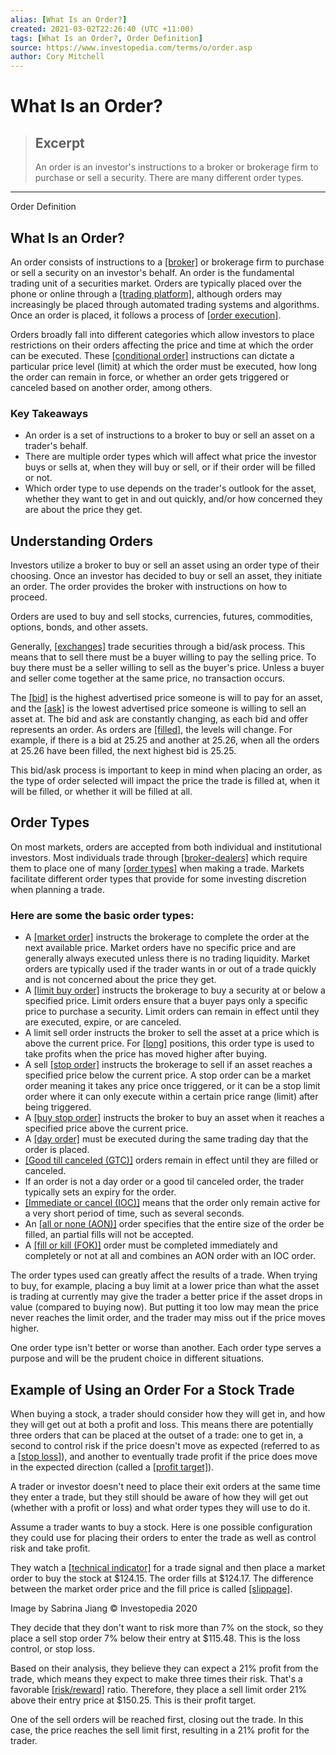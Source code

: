 ```yaml
---
alias: [What Is an Order?]
created: 2021-03-02T22:26:40 (UTC +11:00)
tags: [What Is an Order?, Order Definition]
source: https://www.investopedia.com/terms/o/order.asp
author: Cory Mitchell
---
```


# What Is an Order?

> ## Excerpt
> An order is an investor's instructions to a broker or brokerage firm to purchase or sell a security. There are many different order types.

---

Order Definition
## What Is an Order?

An order consists of instructions to a [[broker]](https://www.investopedia.com/terms/b/broker.asp) or brokerage firm to purchase or sell a security on an investor's behalf. An order is the fundamental trading unit of a securities market. Orders are typically placed over the phone or online through a [[trading platform]](https://www.investopedia.com/terms/t/trading-platform.asp), although orders may increasingly be placed through automated trading systems and algorithms. Once an order is placed, it follows a process of [[order execution]](https://www.investopedia.com/terms/e/execution.asp).

Orders broadly fall into different categories which allow investors to place restrictions on their orders affecting the price and time at which the order can be executed. These [[conditional order]](https://www.investopedia.com/terms/c/conditionalorder.asp) instructions can dictate a particular price level (limit) at which the order must be executed, how long the order can remain in force, or whether an order gets triggered or canceled based on another order, among others.

### Key Takeaways

-   An order is a set of instructions to a broker to buy or sell an asset on a trader's behalf.
-   There are multiple order types which will affect what price the investor buys or sells at, when they will buy or sell, or if their order will be filled or not.
-   Which order type to use depends on the trader's outlook for the asset, whether they want to get in and out quickly, and/or how concerned they are about the price they get.

## Understanding Orders

Investors utilize a broker to buy or sell an asset using an order type of their choosing. Once an investor has decided to buy or sell an asset, they initiate an order. The order provides the broker with instructions on how to proceed.

Orders are used to buy and sell stocks, currencies, futures, commodities, options, bonds, and other assets.

Generally, [[exchanges]](https://www.investopedia.com/terms/e/exchange.asp) trade securities through a bid/ask process. This means that to sell there must be a buyer willing to pay the selling price. To buy there must be a seller willing to sell as the buyer's price. Unless a buyer and seller come together at the same price, no transaction occurs.

The [[bid]](https://www.investopedia.com/terms/b/bid.asp) is the highest advertised price someone is will to pay for an asset, and the [[ask]](https://www.investopedia.com/terms/a/ask.asp) is the lowest advertised price someone is willing to sell an asset at. The bid and ask are constantly changing, as each bid and offer represents an order. As orders are [[filled]](https://www.investopedia.com/terms/f/fill.asp), the levels will change. For example, if there is a bid at 25.25 and another at 25.26, when all the orders at 25.26 have been filled, the next highest bid is 25.25.

This bid/ask process is important to keep in mind when placing an order, as the type of order selected will impact the price the trade is filled at, when it will be filled, or whether it will be filled at all.

## Order Types

On most markets, orders are accepted from both individual and institutional investors. Most individuals trade through [[broker-dealers]](https://www.investopedia.com/terms/b/broker-dealer.asp) which require them to place one of many [[order types]](https://www.investopedia.com/investing/basics-trading-stock-know-your-orders/) when making a trade. Markets facilitate different order types that provide for some investing discretion when planning a trade.

### Here are some the basic order types:

-   A [[market order]](https://www.investopedia.com/terms/m/marketorder.asp) instructs the brokerage to complete the order at the next available price. Market orders have no specific price and are generally always executed unless there is no trading liquidity. Market orders are typically used if the trader wants in or out of a trade quickly and is not concerned about the price they get.
-   A [[limit buy order]](https://www.investopedia.com/terms/l/limitorder.asp) instructs the brokerage to buy a security at or below a specified price. Limit orders ensure that a buyer pays only a specific price to purchase a security. Limit orders can remain in effect until they are executed, expire, or are canceled.
-   A limit sell order instructs the broker to sell the asset at a price which is above the current price. For [[long]](https://www.investopedia.com/terms/l/long.asp) positions, this order type is used to take profits when the price has moved higher after buying.
-   A sell [[stop order]](https://www.investopedia.com/terms/s/stoporder.asp) instructs the brokerage to sell if an asset reaches a specified price below the current price. A stop order can be a market order meaning it takes any price once triggered, or it can be a stop limit order where it can only execute within a certain price range (limit) after being triggered.
-   A [[buy stop order]](https://www.investopedia.com/terms/b/buystoporder.asp) instructs the broker to buy an asset when it reaches a specified price above the current price.
-   A [[day order]](https://www.investopedia.com/terms/d/dayorder.asp) must be executed during the same trading day that the order is placed.
-   [[Good till canceled (GTC)]](https://www.investopedia.com/terms/g/gtc.asp) orders remain in effect until they are filled or canceled.
-   If an order is not a day order or a good til canceled order, the trader typically sets an expiry for the order.
-   [[Immediate or cancel (IOC)]](https://www.investopedia.com/terms/i/immediateorcancel.asp) means that the order only remain active for a very short period of time, such as several seconds.
-   An [[all or none (AON)]](https://www.investopedia.com/terms/a/aon.asp) order specifies that the entire size of the order be filled, an partial fills will not be accepted.
-   A [[fill or kill (FOK)]](https://www.investopedia.com/terms/f/fok.asp) order must be completed immediately and completely or not at all and combines an AON order with an IOC order.

The order types used can greatly affect the results of a trade. When trying to buy, for example, placing a buy limit at a lower price than what the asset is trading at currently may give the trader a better price if the asset drops in value (compared to buying now). But putting it too low may mean the price never reaches the limit order, and the trader may miss out if the price moves higher.

One order type isn't better or worse than another. Each order type serves a purpose and will be the prudent choice in different situations.

## Example of Using an Order For a Stock Trade

When buying a stock, a trader should consider how they will get in, and how they will get out at both a profit and loss. This means there are potentially three orders that can be placed at the outset of a trade: one to get in, a second to control risk if the price doesn't move as expected (referred to as a [[stop loss]](https://www.investopedia.com/terms/s/stop-lossorder.asp)), and another to eventually trade profit if the price does move in the expected direction (called a [[profit target]](https://www.investopedia.com/terms/p/profit-target.asp)).

A trader or investor doesn't need to place their exit orders at the same time they enter a trade, but they still should be aware of how they will get out (whether with a profit or loss) and what order types they will use to do it.

Assume a trader wants to buy a stock. Here is one possible configuration they could use for placing their orders to enter the trade as well as control risk and take profit.

They watch a [[technical indicator]](https://www.investopedia.com/terms/t/technicalindicator.asp) for a trade signal and then place a market order to buy the stock at $124.15. The order fills at $124.17. The difference between the market order price and the fill price is called [[slippage]](https://www.investopedia.com/terms/s/slippage.asp).

Image by Sabrina Jiang © Investopedia 2020

They decide that they don't want to risk more than 7% on the stock, so they place a sell stop order 7% below their entry at $115.48. This is the loss control, or stop loss.

Based on their analysis, they believe they can expect a 21% profit from the trade, which means they expect to make three times their risk. That's a favorable [[risk/reward]](https://www.investopedia.com/terms/r/riskrewardratio.asp) ratio. Therefore, they place a sell limit order 21% above their entry price at $150.25. This is their profit target.

One of the sell orders will be reached first, closing out the trade. In this case, the price reaches the sell limit first, resulting in a 21% profit for the trader.
